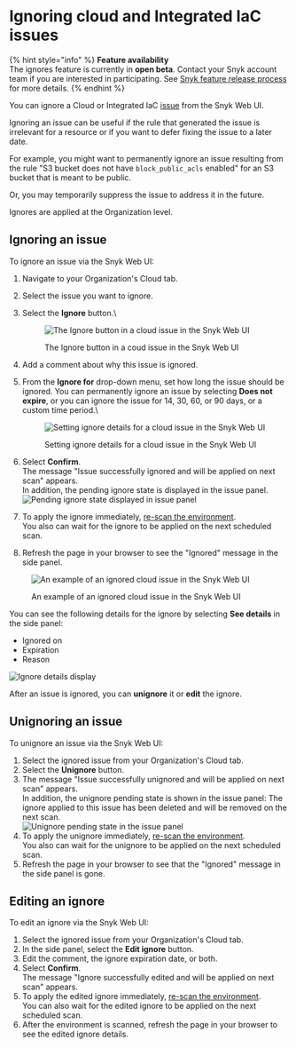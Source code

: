 # Ignoring cloud and Integrated IaC issues

{% hint style="info" %}
**Feature availability**\
The ignores feature is currently in **open beta**. Contact your Snyk account team if you are interested in participating. See [Snyk feature release process](../../../more-info/snyk-feature-release-process.md) for more details.
{% endhint %}

You can ignore a Cloud or Integrated IaC [issue](./) from the Snyk Web UI.

Ignoring an issue can be useful if the rule that generated the issue is irrelevant for a resource or if you want to defer fixing the issue to a later date.

For example, you might want to permanently ignore an issue resulting from the rule "S3 bucket does not have `block_public_acls` enabled" for an S3 bucket that is meant to be public.

Or, you may temporarily suppress the issue to address it in the future.

Ignores are applied at the Organization level.

## Ignoring an issue <a href="#docs-internal-guid-328370e3-7fff-a6c7-193a-31d26381f4e0" id="docs-internal-guid-328370e3-7fff-a6c7-193a-31d26381f4e0"></a>

To ignore an issue via the Snyk Web UI:

1. Navigate to your Organization's Cloud tab.
2. Select the issue you want to ignore.
3.  Select the **Ignore** button.\


    <figure><img src="../../../.gitbook/assets/snyk-cloud-ignore-button.png" alt="The Ignore button in a cloud issue in the Snyk Web UI"><figcaption><p>The Ignore button in a coud issue in the Snyk Web UI</p></figcaption></figure>
4. Add a comment about why this issue is ignored.
5.  From the **Ignore for** drop-down menu, set how long the issue should be ignored. You can permanently ignore an issue by selecting **Does not expire**, or you can ignore the issue for 14, 30, 60, or 90 days, or a custom time period.\


    <figure><img src="../../../.gitbook/assets/snyk-cloud-ignore-settings.png" alt="Setting ignore details for a cloud issue in the Snyk Web UI"><figcaption><p>Setting ignore details for a cloud issue in the Snyk Web UI</p></figcaption></figure>
6. Select **Confirm**.\
   The message "Issue successfully ignored and will be applied on next scan" appears.\
   In addition, the pending ignore state is displayed in the issue panel.\
   ![Pending ignore state displayed in issue panel](<../../../.gitbook/assets/image (4).png>)
7. To apply the ignore immediately, [re-scan the environment](../snyk-environments/scan-a-cloud-environment.md).\
   You also can wait for the ignore to be applied on the next scheduled scan.
8. Refresh the page in your browser to see the "Ignored" message in the side panel.

<figure><img src="../../../.gitbook/assets/snyk-cloud-ignored-issue-example.png" alt="An example of an ignored cloud issue in the Snyk Web UI"><figcaption><p>An example of an ignored cloud issue in the Snyk Web UI</p></figcaption></figure>

You can see the following details for the ignore by selecting **See details** in the side panel:

* Ignored on
* Expiration
* Reason

<img src="../../../.gitbook/assets/snyk-cloud-ignore-details.png" alt="Ignore details display" data-size="original">

After an issue is ignored, you can **unignore** it or **edit** the ignore.

## Unignoring an issue

To unignore an issue via the Snyk Web UI:

1. Select the ignored issue from your Organization's Cloud tab.
2. Select the **Unignore** button.
3. The message "Issue successfully unignored and will be applied on next scan" appears.\
   In addition, the unignore pending state is shown in the issue panel: The ignore applied to this issue has been deleted and will be removed on the next scan.\
   ![Unignore pending state in the issue panel](<../../../.gitbook/assets/image (1) (1).png>)
4. To apply the unignore immediately, [re-scan the environment](../snyk-environments/scan-a-cloud-environment.md).\
   You also can wait for the unignore to be applied on the next scheduled scan.
5. Refresh the page in your browser to see that the "Ignored" message in the side panel is gone.

## Editing an ignore

To edit an ignore via the Snyk Web UI:

1. Select the ignored issue from your Organization's Cloud tab.
2. In the side panel, select the **Edit ignore** button.
3. Edit the comment, the ignore expiration date, or both.
4. Select **Confirm**.\
   The message "Ignore successfully edited and will be applied on next scan" appears.
5. To apply the edited ignore immediately, [re-scan the environment](../snyk-environments/scan-a-cloud-environment.md).\
   You can also wait for the edited ignore to be applied on the next scheduled scan.
6. After the environment is scanned, refresh the page in your browser to see the edited ignore details.
